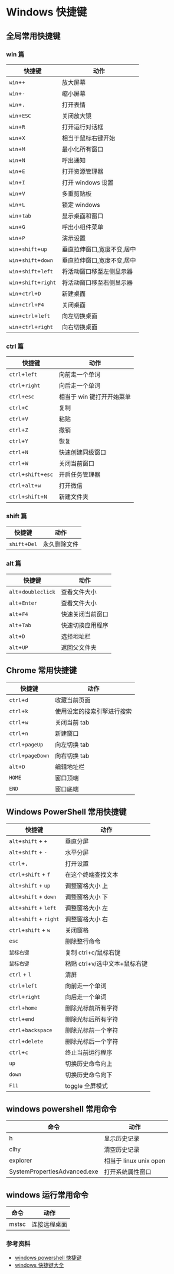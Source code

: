 # Windows 快捷键

## 全局常用快捷键

### win 篇

| 快捷键                | 动作                       |
| --------------------- | -------------------------- |
| `win`+`+`             | 放大屏幕                   |
| `win`+`-`             | 缩小屏幕                   |
| `win`+`.`             | 打开表情                   |
| `win`+`ESC`           | 关闭放大镜                 |
| `win`+`R`             | 打开运行对话框             |
| `win`+`X`             | 相当于鼠标右键开始         |
| `win`+`M`             | 最小化所有窗口             |
| `win`+`N`             | 呼出通知                   |
| `win`+`E`             | 打开资源管理器             |
| `win`+`I`             | 打开 windows 设置          |
| `win`+`V`             | 多重剪贴板                 |
| `win`+`L`             | 锁定 windows               |
| `win`+`tab`           | 显示桌面和窗口             |
| `win`+`G`             | 呼出小组件菜单             |
| `win`+`P`             | 演示设置                   |
| `win`+`shift`+`up`    | 垂直拉伸窗口,宽度不变,居中 |
| `win`+`shift`+`down`  | 垂直拉伸窗口,宽度不变,居中 |
| `win`+`shift`+`left`  | 将活动窗口移至左侧显示器   |
| `win`+`shift`+`right` | 将活动窗口移至右侧显示器   |
| `win`+`ctrl`+`D`      | 新建桌面                   |
| `win`+`ctrl`+`F4`     | 关闭桌面                   |
| `win`+`ctrl`+`left`   | 向左切换桌面               |
| `win`+`ctrl`+`right`  | 向右切换桌面               |

### ctrl 篇

| 快捷键               | 动作                      |
| -------------------- | ------------------------- |
| `ctrl`+`left`        | 向前走一个单词            |
| `ctrl`+`right`       | 向后走一个单词            |
| `ctrl`+`esc`         | 相当于 win 键打开开始菜单 |
| `ctrl`+`C`           | 复制                      |
| `ctrl`+`V`           | 粘贴                      |
| `ctrl`+`Z`           | 撤销                      |
| `ctrl`+`Y`           | 恢复                      |
| `ctrl`+`N`           | 快速创建同级窗口          |
| `ctrl`+`W`           | 关闭当前窗口              |
| `ctrl`+`shift`+`esc` | 开启任务管理器            |
| `ctrl`+`alt`+`w`     | 打开微信                  |
| `ctrl`+`shift`+`N`   | 新建文件夹                |

### shift 篇

| 快捷键        | 动作         |
| ------------- | ------------ |
| `shift`+`Del` | 永久删除文件 |

### alt 篇

| 快捷键              | 动作             |
| ------------------- | ---------------- |
| `alt`+`doubleclick` | 查看文件大小     |
| `alt`+`Enter`       | 查看文件大小     |
| `alt`+`F4`          | 快速关闭当前窗口 |
| `alt`+`Tab`         | 快速切换应用程序 |
| `alt`+`D`           | 选择地址栏       |
| `alt`+`UP`          | 返回父文件夹     |

## Chrome 常用快捷键

| 快捷键            | 动作                       |
| ----------------- | -------------------------- |
| `ctrl`+`d`        | 收藏当前页面               |
| `ctrl`+`k`        | 使用设定的搜索引擎进行搜索 |
| `ctrl`+`w`        | 关闭当前 tab               |
| `ctrl`+`n`        | 新建窗口                   |
| `ctrl`+`pageUp`   | 向左切换 tab               |
| `ctrl`+`pageDown` | 向右切换 tab               |
| `alt`+`D`         | 编辑地址栏                 |
| `HOME`            | 窗口顶端                   |
| `END`             | 窗口底端                   |

## Windows PowerShell 常用快捷键

| 快捷键                  | 动作                          |
| ----------------------- | ----------------------------- |
| `alt`+`shift` + `+`     | 垂直分屏                      |
| `alt`+`shift` + `-`     | 水平分屏                      |
| `ctrl`+`,`              | 打开设置                      |
| `ctrl`+`shift` + `f`    | 在这个终端查找文本            |
| `alt`+`shift` + `up`    | 调整窗格大小 上               |
| `alt`+`shift` + `down`  | 调整窗格大小 下               |
| `alt`+`shift` + `left`  | 调整窗格大小 左               |
| `alt`+`shift` + `right` | 调整窗格大小 右               |
| `ctrl`+`shift` + `w`    | 关闭窗格                      |
| `esc`                   | 删除整行命令                  |
| `鼠标右键`              | 复制 ctrl+c/鼠标右键          |
| `鼠标右键`              | 粘贴 ctrl+v/选中文本+鼠标右键 |
| `ctrl` + `l`            | 清屏                          |
| `ctrl`+`left`           | 向前走一个单词                |
| `ctrl`+`right`          | 向后走一个单词                |
| `ctrl`+`home`           | 删除光标前所有字符            |
| `ctrl`+`end`            | 删除光标后所有字符            |
| `ctrl`+`backspace`      | 删除光标前一个字符            |
| `ctrl`+`delete`         | 删除光标后一个字符            |
| `ctrl`+`c`              | 终止当前运行程序              |
| `up`                    | 切换历史命令向上              |
| `down`                  | 切换历史命令向下              |
| `F11`                   | toggle 全屏模式               |

## windows powershell 常用命令

| 命令                         | 动作                   |
| ---------------------------- | ---------------------- |
| h                            | 显示历史记录           |
| clhy                         | 清空历史记录           |
| explorer                     | 相当于 linux unix open |
| SystemPropertiesAdvanced.exe | 打开系统属性窗口       |

## windows 运行常用命令

| 命令  | 动作         |
| ----- | ------------ |
| mstsc | 连接远程桌面 |

### 参考资料

- [windows powershell 快捷键](https://blog.csdn.net/tanshiqian/article/details/122506983)
- [windows 快捷键大全](https://www.html.cn/system/windows/44063.html)
